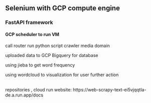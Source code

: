 ## Selenium with GCP compute engine 

### FastAPI framework 

<h4>GCP scheduler to run VM</h4> 
<p>
call router run python script  crawler media domain 



uploaded data to GCP Bigquery for database



using jieba to get word frequency 



using wordcloud to visualization for user further action</p>

<br>
repositories , cloud run website: https://web-scrapy-text-ei5vjqqtla-de.a.run.app/docs
